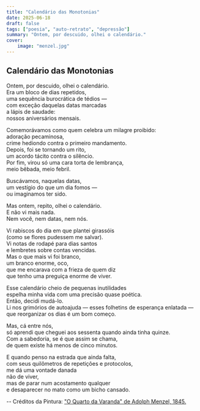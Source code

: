 ```yaml
---
title: "Calendário das Monotonias"
date: 2025-06-18
draft: false
tags: ["poesia", "auto-retrato", "depressão"]
summary: "Ontem, por descuido, olhei o calendário."
cover:
    image: "menzel.jpg"
---
```


## Calendário das Monotonias

Ontem, por descuido, olhei o calendário.<br>
Era um bloco de dias repetidos,<br>
uma sequência burocrática de tédios —<br>
com exceção daquelas datas marcadas<br>
a lápis de saudade:<br>
nossos aniversários mensais.<br>

Comemorávamos como quem celebra um milagre proibido:<br>
adoração pecaminosa,<br>
crime hediondo contra o primeiro mandamento.<br>
Depois, foi se tornando um rito,<br>
um acordo tácito contra o silêncio.<br>
Por fim, virou só uma cara torta de lembrança,<br>
meio bêbada, meio febril.<br>

Buscávamos, naquelas datas,<br>
um vestígio do que um dia fomos —<br>
ou imaginamos ter sido.<br>

Mas ontem, repito, olhei o calendário.<br>
E não vi mais nada.<br>
Nem você, nem datas, nem nós.<br>

Vi rabiscos do dia em que plantei girassóis<br>
(como se flores pudessem me salvar).<br>
Vi notas de rodapé para dias santos<br>
e lembretes sobre contas vencidas.<br>
Mas o que mais vi foi branco,<br>
um branco enorme, oco,<br>
que me encarava com a frieza de quem diz<br>
que tenho uma preguiça enorme de viver.<br>

Esse calendário cheio de pequenas inutilidades<br>
espelha minha vida com uma precisão quase poética.<br>
Então, decidi mudá-lo.<br>
Li nos grimórios de autoajuda — esses folhetins de esperança enlatada —<br>
que reorganizar os dias é um bom começo.<br>

Mas, cá entre nós,<br>
só aprendi que cheguei aos sessenta quando ainda tinha quinze.<br>
Com a sabedoria, se é que assim se chama,<br>
de quem existe há menos de cinco minutos.<br>

E quando penso na estrada que ainda falta,<br>
com seus quilômetros de repetições e protocolos,<br>
me dá uma vontade danada<br>
não de viver,<br>
mas de parar num acostamento qualquer<br>
e desaparecer no mato como um bicho cansado.

--
Créditos da Pintura: ["O Quarto da Varanda" de Adolph Menzel, 1845.](https://artsandculture.google.com/asset/the-balcony-room-adolph-menzel/fwHrPjX2ArS8TQ?hl=en)
